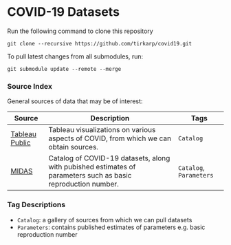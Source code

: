 # COVID-19 Datasets

Run the following command to clone this repository
```
git clone --recursive https://github.com/tirkarp/covid19.git
```

To pull latest changes from all submodules, run:
```
git submodule update --remote --merge
```

### Source Index
General sources of data that may be of interest:

| Source | Description | Tags |
|-|-|-|
| [Tableau Public](https://public.tableau.com/en-us/s/covid-19-viz-gallery) | Tableau visualizations on various aspects of COVID, from which we can obtain sources. | `Catalog` |
| [MIDAS](https://midasnetwork.us/covid-19/#resources) | Catalog of COVID-19 datasets, along with pubished estimates of parameters such as basic reproduction number. | `Catalog`, `Parameters` |

### Tag Descriptions
- `Catalog`: a gallery of sources from which we can pull datasets
- `Parameters`: contains published estimates of parameters e.g. basic reproduction number
